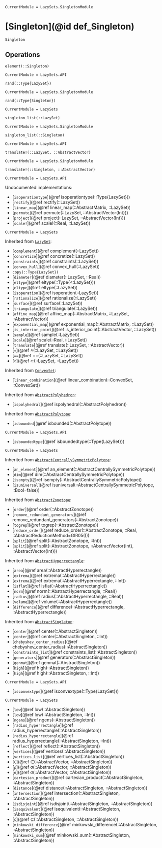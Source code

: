 ```@meta
CurrentModule = LazySets.SingletonModule
```

# [Singleton](@id def_Singleton)

```@docs
Singleton
```

## Operations

```@docs
element(::Singleton)
```
```@meta
CurrentModule = LazySets.API
```
```@docs; canonical=false
rand(::Type{LazySet})
```
```@meta
CurrentModule = LazySets.SingletonModule
```
```@docs
rand(::Type{Singleton})
```
```@meta
CurrentModule = LazySets
```
```@docs; canonical=false
singleton_list(::LazySet)
```
```@meta
CurrentModule = LazySets.SingletonModule
```
```@docs
singleton_list(::Singleton)
```
```@meta
CurrentModule = LazySets.API
```
```@docs; canonical=false
translate!(::LazySet, ::AbstractVector)
```
```@meta
CurrentModule = LazySets.SingletonModule
```
```@docs
translate!(::Singleton, ::AbstractVector)
```

```@meta
CurrentModule = LazySets.API
```

Undocumented implementations:

* [`isoperationtype`](@ref isoperationtype(::Type{LazySet}))
* [`rectify`](@ref rectify(::LazySet))
* [`linear_map`](@ref linear_map(::AbstractMatrix, ::LazySet))
* [`permute`](@ref permute(::LazySet, ::AbstractVector{Int}))
* [`project`](@ref project(::LazySet, ::AbstractVector{Int}))
* [`scale!`](@ref scale!(::Real, ::LazySet))

```@meta
CurrentModule = LazySets
```

Inherited from [`LazySet`](@ref):
* [`complement`](@ref complement(::LazySet))
* [`concretize`](@ref concretize(::LazySet))
* [`constraints`](@ref constraints(::LazySet))
* [`convex_hull`](@ref convex_hull(::LazySet))
* `copy(::Type{LazySet})`
* [`diameter`](@ref diameter(::LazySet, ::Real))
* [`eltype`](@ref eltype(::Type{<:LazySet}))
* [`eltype`](@ref eltype(::LazySet))
* [`isoperation`](@ref isoperation(::LazySet))
* [`rationalize`](@ref rationalize(::LazySet))
* [`surface`](@ref surface(::LazySet))
* [`triangulate`](@ref triangulate(::LazySet))
* [`affine_map`](@ref affine_map(::AbstractMatrix, ::LazySet, ::AbstractVector))
* [`exponential_map`](@ref exponential_map(::AbstractMatrix, ::LazySet))
* [`is_interior_point`](@ref is_interior_point(::AbstractVector, ::LazySet))
* [`sample`](@ref sample(::LazySet))
* [`scale`](@ref scale(::Real, ::LazySet))
* [`translate`](@ref translate(::LazySet, ::AbstractVector))
* [`≈`](@ref ≈(::LazySet, ::LazySet))
* [`==`](@ref ==(::LazySet, ::LazySet))
* [`⊂`](@ref ⊂(::LazySet, ::LazySet))

Inherited from [`ConvexSet`](@ref):
* [`linear_combination`](@ref linear_combination(::ConvexSet, ::ConvexSet))

Inherited from [`AbstractPolyhedron`](@ref):
* [`ispolyhedral`](@ref ispolyhedral(::AbstractPolyhedron))

Inherited from [`AbstractPolytope`](@ref):
* [`isbounded`](@ref isbounded(::AbstractPolytope))
```@meta
CurrentModule = LazySets.API
```
* [`isboundedtype`](@ref isboundedtype(::Type{LazySet}))
```@meta
CurrentModule = LazySets
```

Inherited from [`AbstractCentrallySymmetricPolytope`](@ref):
* [`an_element`](@ref an_element(::AbstractCentrallySymmetricPolytope))
* [`dim`](@ref dim(::AbstractCentrallySymmetricPolytope))
* [`isempty`](@ref isempty(::AbstractCentrallySymmetricPolytope))
* [`isuniversal`](@ref isuniversal(::AbstractCentrallySymmetricPolytope, ::Bool=false))

Inherited from [`AbstractZonotope`](@ref):
* [`order`](@ref order(::AbstractZonotope))
* [`remove_redundant_generators`](@ref remove_redundant_generators(::AbstractZonotope))
* [`togrep`](@ref togrep(::AbstractZonotope))
* [`reduce_order`](@ref reduce_order(::AbstractZonotope, ::Real, ::AbstractReductionMethod=GIR05()))
* [`split`](@ref split(::AbstractZonotope, ::Int))
* [`split`](@ref split(::AbstractZonotope, ::AbstractVector{Int}, ::AbstractVector{Int}))

Inherited from [`AbstractHyperrectangle`](@ref):
* [`area`](@ref area(::AbstractHyperrectangle))
* [`extrema`](@ref extrema(::AbstractHyperrectangle))
* [`extrema`](@ref extrema(::AbstractHyperrectangle, ::Int))
* [`isflat`](@ref isflat(::AbstractHyperrectangle))
* [`norm`](@ref norm(::AbstractHyperrectangle, ::Real))
* [`radius`](@ref radius(::AbstractHyperrectangle, ::Real))
* [`volume`](@ref volume(::AbstractHyperrectangle))
* [`difference`](@ref difference(::AbstractHyperrectangle, ::AbstractHyperrectangle))

Inherited from [`AbstractSingleton`](@ref):
* [`center`](@ref center(::AbstractSingleton))
* [`center`](@ref center(::AbstractSingleton, ::Int))
* [`chebyshev_center_radius`](@ref chebyshev_center_radius(::AbstractSingleton))
* [`constraints_list`](@ref constraints_list(::AbstractSingleton))
* [`generators`](@ref generators(::AbstractSingleton))
* [`genmat`](@ref genmat(::AbstractSingleton))
* [`high`](@ref high(::AbstractSingleton))
* [`high`](@ref high(::AbstractSingleton, ::Int))
```@meta
CurrentModule = LazySets.API
```
* [`isconvextype`](@ref isconvextype(::Type{LazySet}))
```@meta
CurrentModule = LazySets
```
* [`low`](@ref low(::AbstractSingleton))
* [`low`](@ref low(::AbstractSingleton, ::Int))
* [`ngens`](@ref ngens(::AbstractSingleton))
* [`radius_hyperrectangle`](@ref radius_hyperrectangle(::AbstractSingleton))
* [`radius_hyperrectangle`](@ref radius_hyperrectangle(::AbstractSingleton, ::Int))
* [`reflect`](@ref reflect(::AbstractSingleton))
* [`vertices`](@ref vertices(::AbstractSingleton))
* [`vertices_list`](@ref vertices_list(::AbstractSingleton))
* [`∈`](@ref ∈(::AbstractVector, ::AbstractSingleton))
* [`ρ`](@ref σ(::AbstractVector, ::AbstractSingleton))
* [`σ`](@ref σ(::AbstractVector, ::AbstractSingleton))
* [`cartesian_product`](@ref cartesian_product(::AbstractSingleton, ::AbstractSingleton))
* [`distance`](@ref distance(::AbstractSingleton, ::AbstractSingleton))
* [`intersection`](@ref intersection(::AbstractSingleton, ::AbstractSingleton))
* [`isdisjoint`](@ref isdisjoint(::AbstractSingleton, ::AbstractSingleton))
* [`isequivalent`](@ref isequivalent(::AbstractSingleton, ::AbstractSingleton))
* [`⊆`](@ref ⊆(::AbstractSingleton, ::AbstractSingleton))
* [`minkowski_difference`](@ref minkowski_difference(::AbstractSingleton, ::AbstractSingleton))
* [`minkowski_sum`](@ref minkowski_sum(::AbstractSingleton, ::AbstractSingleton))

